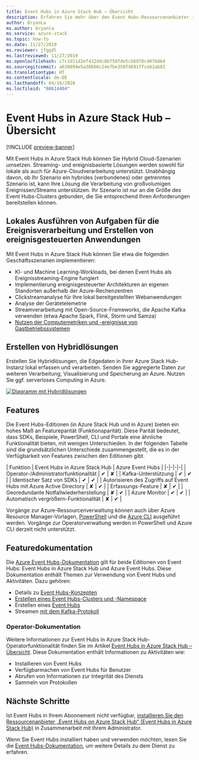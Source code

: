 ```yaml
---
title: Event Hubs in Azure Stack Hub – Übersicht
description: Erfahren Sie mehr über den Event Hubs-Ressourcenanbieter in Azure Stack Hub.
author: BryanLa
ms.author: bryanla
ms.service: azure-stack
ms.topic: how-to
ms.date: 11/27/2019
ms.reviewer: jfggdl
ms.lastreviewed: 11/27/2019
ms.openlocfilehash: c7c1d11d2ef432ddc8b750fde5cb6970c4076db4
ms.sourcegitcommit: a630894e5a38666c24e7be350f4691ffce81ab81
ms.translationtype: HT
ms.contentlocale: de-DE
ms.lasthandoff: 04/16/2020
ms.locfileid: "80614404"
---
```

# <a name="event-hubs-on-azure-stack-hub-overview"></a>Event Hubs in Azure Stack Hub – Übersicht

[!INCLUDE [preview-banner](../includes/event-hubs-preview.md)]

Mit Event Hubs in Azure Stack Hub können Sie Hybrid Cloud-Szenarien umsetzen. Streaming- und ereignisbasierte Lösungen werden sowohl für lokale als auch für Azure-Cloudverarbeitung unterstützt. Unabhängig davon, ob Ihr Szenario ein hybrides (verbundenes) oder getrenntes Szenario ist, kann Ihre Lösung die Verarbeitung von großvolumigen Ereignissen/Streams unterstützen. Ihr Szenario ist nur an die Größe des Event Hubs-Clusters gebunden, die Sie entsprechend Ihren Anforderungen bereitstellen können. 

## <a name="run-event-processing-tasks-and-build-event-driven-applications-on-site"></a>Lokales Ausführen von Aufgaben für die Ereignisverarbeitung und Erstellen von ereignisgesteuerten Anwendungen

Mit Event Hubs in Azure Stack Hub können Sie etwa die folgenden Geschäftsszenarien implementieren:

- KI- und Machine Learning-Workloads, bei denen Event Hubs als Ereignisstreaming-Engine fungiert
- Implementierung ereignisgesteuerter Architekturen an eigenen Standorten außerhalb der Azure-Rechenzentren
- Clickstreamanalyse für Ihre lokal bereitgestellten Webanwendungen
- Analyse der Gerätetelemetrie
- Streamverarbeitung mit Open-Source-Frameworks, die Apache Kafka verwenden (etwa Apache Spark, Flink, Storm und Samza)
- [Nutzen der Computemetriken und -ereignisse von Gastbetriebssystemen](azure-stack-metrics-monitor.md)

## <a name="build-hybrid-solutions"></a>Erstellen von Hybridlösungen

Erstellen Sie Hybridlösungen, die Edgedaten in Ihrer Azure Stack Hub-Instanz lokal erfassen und verarbeiten. Senden Sie aggregierte Daten zur weiteren Verarbeitung, Visualisierung und Speicherung an Azure. Nutzen Sie ggf. serverloses Computing in Azure.

[![Diagramm mit Hybridlösungen](media/event-hubs-overview/hybrid-architecture-ehoash.png)](media/event-hubs-overview/hybrid-architecture-ehoash.png#lightbox)

## <a name="features"></a>Features 

Die Event Hubs-Editionen (in Azure Stack Hub und in Azure) bieten ein hohes Maß an Featureparität (Funktionsparität). Diese Parität bedeutet, dass SDKs, Beispiele, PowerShell, CLI und Portale eine ähnliche Funktionalität bieten, mit wenigen Unterschieden. In der folgenden Tabelle sind die grundsätzlichen Unterschiede zusammengestellt, die es in der Verfügbarkeit von Features zwischen den Editionen gibt.  

| Funktion | Event Hubs in Azure Stack Hub | Azure Event Hubs |
|-|-|-|-|
| Operator-/Administratorfunktionalität | ✔ | ✘ |
| Kafka-Unterstützung | ✔ | ✔ |
| Identischer Satz von SDKs | ✔ | ✔ |
| Autorisieren des Zugriffs auf Event Hubs mit Azure Active Directory | ✘ | ✔ |
| Erfassungs-Feature | ✘ | ✔ |
| Georedundante Notfallwiederherstellung | ✘ | ✔ |
| Azure Monitor | ✔ | ✔ |
| Automatisch vergrößern-Funktionalität | ✘ | ✔ |

Vorgänge zur Azure-Ressourcenverwaltung können auch über Azure Resource Manager-Vorlagen, [PowerShell](/powershell/module/azurerm.eventhub/) und die [Azure CLI](/cli/azure/eventhubs/eventhub/) ausgeführt werden. Vorgänge zur Operatorverwaltung werden in PowerShell und Azure CLI derzeit nicht unterstützt.

## <a name="feature-documentation"></a>Featuredokumentation

Die [Azure Event Hubs-Dokumentation](/azure/event-hubs/) gilt für beide Editionen von Event Hubs: Event Hubs in Azure Stack Hub und Azure Event Hubs. Diese Dokumentation enthält Themen zur Verwendung von Event Hubs und Aktivitäten. Dazu gehören:

- Details zu [Event Hubs-Konzepten](/azure/event-hubs/event-hubs-features)
- [Erstellen eines Event Hubs-Clusters und -Namespace](event-hubs-quickstart-cluster-portal.md)
- Erstellen eines [Event Hubs](/azure/event-hubs/event-hubs-create#create-an-event-hub)
- Streamen [mit dem Kafka-Protokoll](/azure/event-hubs/event-hubs-quickstart-kafka-enabled-event-hubs)

### <a name="operator-documentation"></a>Operator-Dokumentation 
 
Weitere Informationen zur Event Hubs in Azure Stack Hub-Operatorfunktionalität finden Sie im Artikel [Event Hubs in Azure Stack Hub – Übersicht](/azure-stack/operator/event-hubs-rp-overview). Diese Dokumentation enthält Informationen zu Aktivitäten wie:

- Installieren von Event Hubs
- Verfügbarmachen von Event Hubs für Benutzer
- Abrufen von Informationen zur Integrität des Diensts
- Sammeln von Protokollen


## <a name="next-steps"></a>Nächste Schritte

Ist Event Hubs in Ihrem Abonnement nicht verfügbar, [installieren Sie den Ressourcenanbieter „Event Hubs on Azure Stack Hub“ (Event Hubs in Azure Stack Hub)](../operator/event-hubs-rp-overview.md) in Zusammenarbeit mit Ihrem Administrator.

Wenn Sie Event Hubs installiert haben und verwenden möchten, lesen Sie die [Event Hubs-Dokumentation](/azure/event-hubs/event-hubs-about), um weitere Details zu dem Dienst zu erfahren.

